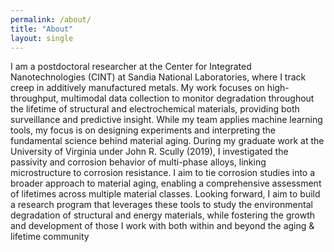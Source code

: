 ```yaml
---
permalink: /about/
title: "About"
layout: single
---
```


I am a postdoctoral researcher at the Center for Integrated Nanotechnologies (CINT) at Sandia National Laboratories, where I track creep in additively manufactured metals. My work focuses on high-throughput, multimodal data collection to monitor degradation throughout the lifetime of structural and electrochemical materials, providing both surveillance and predictive insight. While my team applies machine learning tools, my focus is on designing experiments and interpreting the fundamental science behind material aging. During my graduate work at the University of Virginia under John R. Scully (2019), I investigated the passivity and corrosion behavior of multi-phase alloys, linking microstructure to corrosion resistance. I aim to tie corrosion studies into a broader approach to material aging, enabling a comprehensive assessment of lifetimes across multiple material classes. Looking forward, I aim to build a research program that leverages these tools to study the environmental degradation of structural and energy materials, while fostering the growth and development of those I work with both within and beyond the aging & lifetime community
